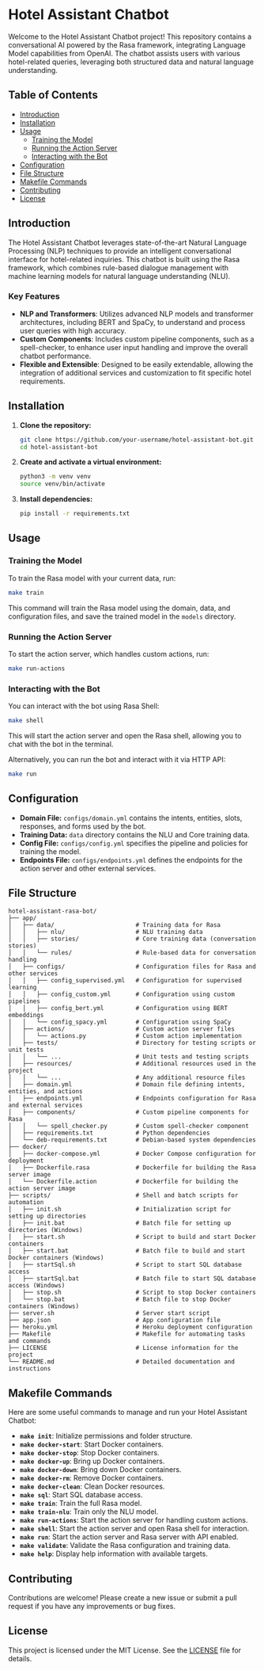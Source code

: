 # Hotel Assistant Chatbot

Welcome to the Hotel Assistant Chatbot project! This repository contains a conversational AI powered by the Rasa framework, integrating Language Model capabilities from OpenAI. The chatbot assists users with various hotel-related queries, leveraging both structured data and natural language understanding.

## Table of Contents

- [Introduction](#introduction)
- [Installation](#installation)
- [Usage](#usage)
  - [Training the Model](#training-the-model)
  - [Running the Action Server](#running-the-action-server)
  - [Interacting with the Bot](#interacting-with-the-bot)
- [Configuration](#configuration)
- [File Structure](#file-structure)
- [Makefile Commands](#makefile-commands)
- [Contributing](#contributing)
- [License](#license)

## Introduction

The Hotel Assistant Chatbot leverages state-of-the-art Natural Language Processing (NLP) techniques to provide an intelligent conversational interface for hotel-related inquiries. This chatbot is built using the Rasa framework, which combines rule-based dialogue management with machine learning models for natural language understanding (NLU).

### Key Features

- **NLP and Transformers**: Utilizes advanced NLP models and transformer architectures, including BERT and SpaCy, to understand and process user queries with high accuracy.
- **Custom Components**: Includes custom pipeline components, such as a spell-checker, to enhance user input handling and improve the overall chatbot performance.
- **Flexible and Extensible**: Designed to be easily extendable, allowing the integration of additional services and customization to fit specific hotel requirements.

## Installation

1. **Clone the repository:**

   ```sh
   git clone https://github.com/your-username/hotel-assistant-bot.git
   cd hotel-assistant-bot
   ```

2. **Create and activate a virtual environment:**

   ```sh
   python3 -m venv venv
   source venv/bin/activate
   ```

3. **Install dependencies:**

   ```sh
   pip install -r requirements.txt
   ```

## Usage

### Training the Model

To train the Rasa model with your current data, run:

```sh
make train
```

This command will train the Rasa model using the domain, data, and configuration files, and save the trained model in the `models` directory.

### Running the Action Server

To start the action server, which handles custom actions, run:

```sh
make run-actions
```

### Interacting with the Bot

You can interact with the bot using Rasa Shell:

```sh
make shell
```

This will start the action server and open the Rasa shell, allowing you to chat with the bot in the terminal.

Alternatively, you can run the bot and interact with it via HTTP API:

```sh
make run
```

## Configuration

- **Domain File:** `configs/domain.yml` contains the intents, entities, slots, responses, and forms used by the bot.
- **Training Data:** `data` directory contains the NLU and Core training data.
- **Config File:** `configs/config.yml` specifies the pipeline and policies for training the model.
- **Endpoints File:** `configs/endpoints.yml` defines the endpoints for the action server and other external services.

## File Structure

```plaintext
hotel-assistant-rasa-bot/
├── app/
│   ├── data/                       # Training data for Rasa
│   │   ├── nlu/                    # NLU training data
│   │   ├── stories/                # Core training data (conversation stories)
│   │   └── rules/                  # Rule-based data for conversation handling
│   ├── configs/                    # Configuration files for Rasa and other services
│   │   ├── config_supervised.yml   # Configuration for supervised learning
│   │   ├── config_custom.yml       # Configuration using custom pipelines
│   │   ├── config_bert.yml         # Configuration using BERT embeddings
│   │   └── config_spacy.yml        # Configuration using SpaCy
│   ├── actions/                    # Custom action server files
│   │   └── actions.py              # Custom action implementation
│   ├── tests/                      # Directory for testing scripts or unit tests
│   │   └── ...                     # Unit tests and testing scripts
│   ├── resources/                  # Additional resources used in the project
│   │   └── ...                     # Any additional resource files
│   ├── domain.yml                  # Domain file defining intents, entities, and actions
│   ├── endpoints.yml               # Endpoints configuration for Rasa and external services
│   ├── components/                 # Custom pipeline components for Rasa
│   │   └── spell_checker.py        # Custom spell-checker component
│   ├── requirements.txt            # Python dependencies
│   └── deb-requirements.txt        # Debian-based system dependencies
├── docker/
│   ├── docker-compose.yml          # Docker Compose configuration for deployment
│   ├── Dockerfile.rasa             # Dockerfile for building the Rasa server image
│   └── Dockerfile.action           # Dockerfile for building the action server image
├── scripts/                        # Shell and batch scripts for automation
│   ├── init.sh                     # Initialization script for setting up directories
│   ├── init.bat                    # Batch file for setting up directories (Windows)
│   ├── start.sh                    # Script to build and start Docker containers
│   ├── start.bat                   # Batch file to build and start Docker containers (Windows)
│   ├── startSql.sh                 # Script to start SQL database access
│   ├── startSql.bat                # Batch file to start SQL database access (Windows)
│   ├── stop.sh                     # Script to stop Docker containers
│   └── stop.bat                    # Batch file to stop Docker containers (Windows)
├── server.sh                       # Server start script
├── app.json                        # App configuration file
├── heroku.yml                      # Heroku deployment configuration
├── Makefile                        # Makefile for automating tasks and commands
├── LICENSE                         # License information for the project
└── README.md                       # Detailed documentation and instructions

```

## Makefile Commands

Here are some useful commands to manage and run your Hotel Assistant Chatbot:

- **`make init`**: Initialize permissions and folder structure.
- **`make docker-start`**: Start Docker containers.
- **`make docker-stop`**: Stop Docker containers.
- **`make docker-up`**: Bring up Docker containers.
- **`make docker-down`**: Bring down Docker containers.
- **`make docker-rm`**: Remove Docker containers.
- **`make docker-clean`**: Clean Docker resources.
- **`make sql`**: Start SQL database access.
- **`make train`**: Train the full Rasa model.
- **`make train-nlu`**: Train only the NLU model.
- **`make run-actions`**: Start the action server for handling custom actions.
- **`make shell`**: Start the action server and open Rasa shell for interaction.
- **`make run`**: Start the action server and Rasa server with API enabled.
- **`make validate`**: Validate the Rasa configuration and training data.
- **`make help`**: Display help information with available targets.

## Contributing

Contributions are welcome! Please create a new issue or submit a pull request if you have any improvements or bug fixes.

## License

This project is licensed under the MIT License. See the [LICENSE](LICENSE) file for details.
